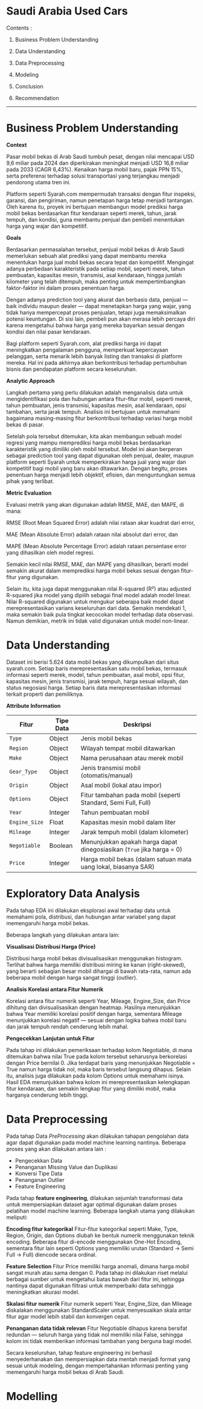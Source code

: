 # Saudi Arabia Used Cars
Contents :

1. Business Problem Understanding

2. Data Understanding

3. Data Preprocessing

4. Modeling

5. Conclusion

6. Recommendation

___

# Business Problem Understanding

**Context**

Pasar mobil bekas di Arab Saudi tumbuh pesat, dengan nilai mencapai USD 9,6 miliar pada 2024 dan diperkirakan meningkat menjadi USD 16,8 miliar pada 2033 (CAGR 6,43%). Kenaikan harga mobil baru, pajak PPN 15%, serta preferensi terhadap solusi transportasi yang terjangkau menjadi pendorong utama tren ini.

Platform seperti Syarah.com mempermudah transaksi dengan fitur inspeksi, garansi, dan pengiriman, namun penetapan harga tetap menjadi tantangan. Oleh karena itu, proyek ini bertujuan membangun model prediksi harga mobil bekas berdasarkan fitur kendaraan seperti merek, tahun, jarak tempuh, dan kondisi, guna membantu penjual dan pembeli menentukan harga yang wajar dan kompetitif.

**Goals**

Berdasarkan permasalahan tersebut, penjual mobil bekas di Arab Saudi memerlukan sebuah alat prediksi yang dapat membantu mereka menentukan harga jual mobil bekas secara tepat dan kompetitif. Mengingat adanya perbedaan karakteristik pada setiap mobil, seperti merek, tahun pembuatan, kapasitas mesin, transmisi, asal kendaraan, hingga jumlah kilometer yang telah ditempuh, maka penting untuk mempertimbangkan faktor-faktor ini dalam proses penentuan harga.

Dengan adanya prediction tool yang akurat dan berbasis data, penjual — baik individu maupun dealer — dapat menetapkan harga yang wajar, yang tidak hanya mempercepat proses penjualan, tetapi juga memaksimalkan potensi keuntungan. Di sisi lain, pembeli pun akan merasa lebih percaya diri karena mengetahui bahwa harga yang mereka bayarkan sesuai dengan kondisi dan nilai pasar kendaraan.

Bagi platform seperti Syarah.com, alat prediksi harga ini dapat meningkatkan pengalaman pengguna, memperkuat kepercayaan pelanggan, serta menarik lebih banyak listing dan transaksi di platform mereka. Hal ini pada akhirnya akan berkontribusi terhadap pertumbuhan bisnis dan pendapatan platform secara keseluruhan.

**Analytic Approach**

Langkah pertama yang perlu dilakukan adalah menganalisis data untuk mengidentifikasi pola dan hubungan antara fitur-fitur mobil, seperti merek, tahun pembuatan, jenis transmisi, kapasitas mesin, asal kendaraan, opsi tambahan, serta jarak tempuh. Analisis ini bertujuan untuk memahami bagaimana masing-masing fitur berkontribusi terhadap variasi harga mobil bekas di pasar.

Setelah pola tersebut ditemukan, kita akan membangun sebuah model regresi yang mampu memprediksi harga mobil bekas berdasarkan karakteristik yang dimiliki oleh mobil tersebut. Model ini akan berperan sebagai prediction tool yang dapat digunakan oleh penjual, dealer, maupun platform seperti Syarah untuk memperkirakan harga jual yang wajar dan kompetitif bagi mobil yang baru akan ditawarkan. Dengan begitu, proses penentuan harga menjadi lebih objektif, efisien, dan menguntungkan semua pihak yang terlibat.

**Metric Evaluation**

Evaluasi metrik yang akan digunakan adalah RMSE, MAE, dan MAPE, di mana:

RMSE (Root Mean Squared Error) adalah nilai rataan akar kuadrat dari error,

MAE (Mean Absolute Error) adalah rataan nilai absolut dari error, dan

MAPE (Mean Absolute Percentage Error) adalah rataan persentase error yang dihasilkan oleh model regresi.

Semakin kecil nilai RMSE, MAE, dan MAPE yang dihasilkan, berarti model semakin akurat dalam memprediksi harga mobil bekas sesuai dengan fitur-fitur yang digunakan.

Selain itu, kita juga dapat menggunakan nilai R-squared (R²) atau adjusted R-squared jika model yang dipilih sebagai final model adalah model linear. Nilai R-squared digunakan untuk mengukur seberapa baik model dapat merepresentasikan varians keseluruhan dari data. Semakin mendekati 1, maka semakin baik pula tingkat kecocokan model terhadap data observasi. Namun demikian, metrik ini tidak valid digunakan untuk model non-linear.

# Data Understanding

Dataset ini berisi 5.624 data mobil bekas yang dikumpulkan dari situs syarah.com. Setiap baris merepresentasikan satu mobil bekas, termasuk informasi seperti merek, model, tahun pembuatan, asal mobil, opsi fitur, kapasitas mesin, jenis transmisi, jarak tempuh, harga sesuai wilayah, dan status negosiasi harga. Setiap baris data merepresentasikan informasi terkait properti dan pemiliknya.

**Attribute Information**

| Fitur         | Tipe Data | Deskripsi                                                             |
| ------------- | --------- | --------------------------------------------------------------------- |
| `Type`        | Object    | Jenis mobil bekas                                                     |
| `Region`      | Object    | Wilayah tempat mobil ditawarkan                                       |
| `Make`        | Object    | Nama perusahaan atau merek mobil                                      |
| `Gear_Type`   | Object    | Jenis transmisi mobil (otomatis/manual)                               |
| `Origin`      | Object    | Asal mobil (lokal atau impor)                                         |
| `Options`     | Object    | Fitur tambahan pada mobil (seperti Standard, Semi Full, Full)         |
| `Year`        | Integer   | Tahun pembuatan mobil                                                 |
| `Engine_Size` | Float     | Kapasitas mesin mobil dalam liter                                     |
| `Mileage`     | Integer   | Jarak tempuh mobil (dalam kilometer)                                  |
| `Negotiable`  | Boolean   | Menunjukkan apakah harga dapat dinegosiasikan (`True` jika harga = 0) |
| `Price`       | Integer   | Harga mobil bekas (dalam satuan mata uang lokal, biasanya SAR)        |

# Exploratory Data Analysis

Pada tahap EDA ini dilakukan eksplorasi awal terhadap data untuk memahami pola, distribusi, dan hubungan antar variabel yang dapat memengaruhi harga mobil bekas.

Beberapa langkah yang dilakukan antara lain:

**Visualisasi Distribusi Harga (Price)**

Distribusi harga mobil bekas divisualisasikan menggunakan histogram. Terlihat bahwa harga memiliki distribusi miring ke kanan (right-skewed), yang berarti sebagian besar mobil dihargai di bawah rata-rata, namun ada beberapa mobil dengan harga sangat tinggi (outlier).

**Analisis Korelasi antara Fitur Numerik**

Korelasi antara fitur numerik seperti Year, Mileage, Engine_Size, dan Price dihitung dan divisualisasikan dengan heatmap. Hasilnya menunjukkan bahwa Year memiliki korelasi positif dengan harga, sementara Mileage menunjukkan korelasi negatif — sesuai dengan logika bahwa mobil baru dan jarak tempuh rendah cenderung lebih mahal.

**Pengecekkan Lanjutan untuk Fitur**

Pada tahap ini dilakukan pemeriksaan terhadap kolom Negotiable, di mana ditemukan bahwa nilai True pada kolom tersebut seharusnya berkorelasi dengan Price bernilai 0. Jika terdapat baris yang menunjukkan Negotiable = True namun harga tidak nol, maka baris tersebut langsung dihapus. Selain itu, analisis juga dilakukan pada kolom Options untuk memahami isinya. Hasil EDA menunjukkan bahwa kolom ini merepresentasikan kelengkapan fitur kendaraan, dan semakin lengkap fitur yang dimiliki mobil, maka harganya cenderung lebih tinggi.

# Data Preprocessing

Pada tahap Data *PreProcessing* akan dilakukan tahapan pengolahan data agar dapat digunakan pada model machine learning nantinya. Beberapa proses yang akan dilakukan antara lain :

- Pengecekkan Data
- Penanganan Missing Value dan Duplikasi
- Konversi Tipe Data
- Penanganan Outlier
- Feature Engineering

Pada tahap **feature engineering**, dilakukan sejumlah transformasi data untuk mempersiapkan dataset agar optimal digunakan dalam proses pelatihan model machine learning. Beberapa langkah utama yang dilakukan meliputi:

**Encoding fitur kategorikal**
Fitur-fitur kategorikal seperti Make, Type, Region, Origin, dan Options diubah ke bentuk numerik menggunakan teknik encoding. Beberapa fitur di-encode menggunakan One-Hot Encoding, sementara fitur lain seperti Options yang memiliki urutan (Standard → Semi Full → Full) diencode secara ordinal.

**Feature Selection**
Fitur Price memiliki harga anomali, dimana harga mobil sangat murah atau sama dengan 0. Pada tahap ini dilakukan riset melalui berbagai sumber untuk mengetahui batas bawah dari fitur ini, sehingga nantinya dapat digunakan filtrasi untuk memperbaiki data sehingga meningkatkan akurasi model.

**Skalasi fitur numerik**
Fitur numerik seperti Year, Engine_Size, dan Mileage diskalakan menggunakan StandardScaler untuk menyesuaikan skala antar fitur agar model lebih stabil dan konvergen cepat.

**Penanganan data tidak relevan**
Fitur Negotiable dihapus karena bersifat redundan — seluruh harga yang tidak nol memiliki nilai False, sehingga kolom ini tidak memberikan informasi tambahan yang berguna bagi model.

Secara keseluruhan, tahap feature engineering ini berhasil menyederhanakan dan mempersiapkan data mentah menjadi format yang sesuai untuk modeling, dengan mempertahankan informasi penting yang memengaruhi harga mobil bekas di Arab Saudi.

# Modelling


   
